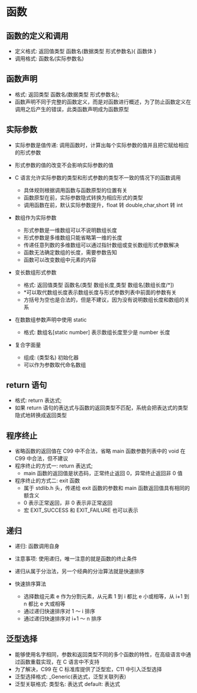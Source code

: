 # 函数

## 函数的定义和调用

- 定义格式: 返回值类型 函数名(数据类型 形式参数名){ 函数体 }
- 调用格式: 函数名(实际参数名)

## 函数声明

- 格式: 返回类型 函数名(数据类型 形式参数名);
- 函数声明不同于完整的函数定义，而是对函数进行概述，为了防止函数定义在调用之后产生的错误，此类函数声明成为函数原型

## 实际参数

- 实际参数是值传递: 调用函数时，计算出每个实际参数的值并且把它赋给相应的形式参数
- 形式参数的值的改变不会影响实际参数的值
- C 语言允许实际参数的类型和形式参数的类型不一致的情况下的函数调用
  - 具体规则根据调用函数与函数原型的位置有关
  - 函数原型在前，实际参数隐式转换为相应形式的类型
  - 调用函数在前，默认实际参数提升，float 转 double,char,short 转 int
- 数组作为实际参数
  - 形式参数是一维数组可以不说明数组长度
  - 形式参数是多维数组只能省略第一维的长度
  - 传递任意列数的多维数组可以通过指针数组或变长数组形式参数解决
  - 函数无法确定数组的长度，需要参数告知
  - 函数可以改变数组中元素的内容
- 变长数组形式参数

  - 格式: 返回值类型 函数名(类型 数组长度,类型 数组名[数组长度/*])
  - \*可以取代数组长度表示数组长度与形式参数列表中前面的参数有关
  - 方括号为空也是合法的，但是不建议，因为没有说明数组长度和数组的关系

- 在数数组参数声明中使用 static

  - 格式: 数组名[static number] 表示数组长度至少是 number 长度

- 复合字面量
  - 组成: (类型名) 初始化器
  - 可以作为参数取代命名数组

## return 语句

- 格式: return 表达式;
- 如果 return 语句的表达式与函数的返回类型不匹配，系统会把表达式的类型隐式地转换成返回类型

## 程序终止

- 省略函数的返回值在 C99 中不合法，省略 main 函数参数列表中的 void 在 C99 中合法，但不建议
- 程序终止的方式一: return 表达式;
  - main 函数的返回值是状态码，正常终止返回 0，异常终止返回非 0 值
- 程序终止的方式二: exit 函数
  - 属于 stdlib.h 头，传递给 exit 函数的参数和 main 函数返回值具有相同的额含义
  - 0 表示正常返回，非 0 表示非正常返回
  - 宏 EXIT_SUCCESS 和 EXIT_FAILURE 也可以表示

## 递归

- 递归: 函数调用自身
- 注意事项: 使用递归，唯一注意的就是函数的终止条件

- 递归从属于分治法，另一个经典的分治算法就是快速排序

- 快速排序算法
  - 选择数组元素 e 作为分割元素，从元素 1 到 i 都比 e 小或相等，从 i+1 到 n 都比 e 大或相等
  - 通过递归快速排序对 1 ～ i 排序
  - 通过递归快速排序对 i+1 ～ n 排序

## 泛型选择

- 能够使用名字相同，参数和返回类型不同的多个函数的特性，在高级语言中通过函数重载实现，在 C 语言中不支持
- 为了解决，C99 在 C 标准库提供了泛型宏，C11 中引入泛型选择
- 泛型选择格式: \_Generic(表达式，泛型关联列表)
- 泛型关联格式: 类型名: 表达式 default: 表达式
